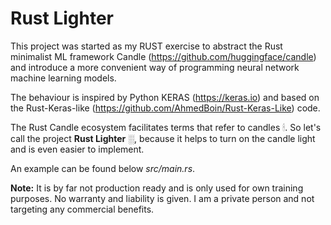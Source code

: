 # Rust Lighter

This project was started as my RUST exercise to abstract the Rust minimalist ML framework Candle (https://github.com/huggingface/candle) and introduce a more convenient way of programming neural network machine learning models. 

The behaviour is inspired by Python KERAS (https://keras.io) and based on the Rust-Keras-like (https://github.com/AhmedBoin/Rust-Keras-Like) code. 

The Rust Candle ecosystem facilitates terms that refer to candles &#128367;. So let's call the project **Rust Lighter** &#9617;, because it helps to turn on the candle light and is even easier to implement.

An example can be found below *src/main.rs*.  

**Note:** It is by far not production ready and is only used for own training purposes. No warranty and liability is given. I am a private person and not targeting any commercial benefits. 